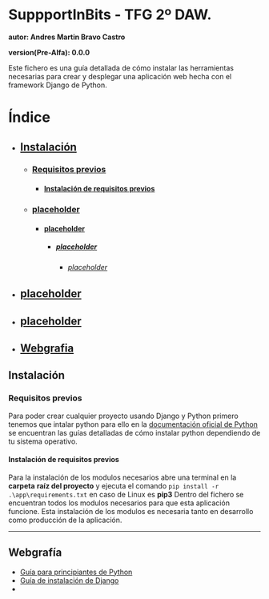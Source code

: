 # SuppportInBits - TFG 2º DAW.

**autor: Andres Martin Bravo Castro**

**version(Pre-Alfa): 0.0.0**

Este fichero es una guía detallada de cómo instalar las herramientas necesarias para crear y desplegar una aplicación web hecha con el framework Django de Python.

# Índice

- ## [Instalación](#install)
  - ### [Requisitos previos](#require-prev)
    - #### [Instalación de requisitos previos](#install-req)
  - ### [placeholder](#placeholder)
    - #### [placeholder](#placeholder)
      - ##### [placeholder](#placeholder)
        - ###### [placeholder](#placeholder)
- ## [placeholder](#placeholder)
- ## [placeholder](#placeholder)
- ## [Webgrafia](#docs)

<div id='install' />

## Instalación

<div id='require-prev' />

### Requisitos previos

Para poder crear cualquier proyecto usando Django y Python primero tenemos que intalar python para ello en la
[documentación oficial de Python](https://wiki.python.org/moin/BeginnersGuide/Download) se encuentran las
guías detalladas de cómo instalar python dependiendo de tu sistema operativo.

<div id='install-req' />

#### Instalación de requisitos previos

Para la instalación de los modulos necesarios abre una terminal en la **carpeta**
**raíz del proyecto** y ejecuta el comando `pip install -r .\app\requirements.txt` en caso de Linux es **pip3** 
Dentro del fichero se encuentran todos los modulos necesarios para que esta aplicación funcione.
Esta instalación de los modulos es necesaria tanto en desarrollo como producción de la aplicación.

---

<div id='docs' />

## Webgrafía

- [Guía para principiantes de Python](https://wiki.python.org/moin/BeginnersGuide)
- [Guía de instalación de Django](https://docs.djangoproject.com/en/5.1/)
- []()
